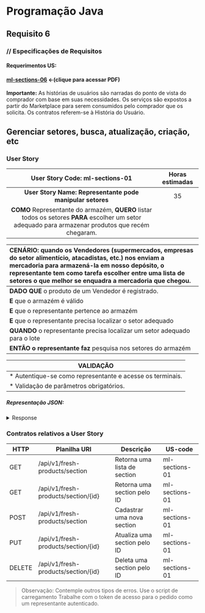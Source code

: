 # Programação Java
## Requisito 6
### // Especificações de Requisitos

#### Requerimentos US:
#### [ml-sections-06](https://netto-meli.github.io/w4g9-projeto-final/guide/projeto_integrador/US-6/Requisito_6_-_Felipe_Bontempo.pdf) <-(clique para acessar PDF)

**Importante:**
As histórias de usuários são narradas do ponto de vista do comprador com base em
suas necessidades. Os serviços são expostos a partir do Marketplace para serem
consumidos pelo comprador que os solicita. Os contratos referem-se à História do Usuário.

## Gerenciar setores, busca, atualização, criação, etc
### User Story


|                                                           User Story Code: ml-sections-01                                                            | Horas estimadas |
|:----------------------------------------------------------------------------------------------------------------------------------------------------:|:---------------:|
|                                              **User Story Name: Representante pode manipular setores**                                               |       35        |
| **COMO** Representante do armazém, **QUERO** listar todos os setores **PARA** escolher um setor adequado para armazenar produtos que recém chegaram. |                 |

| **CENÁRIO:** quando os Vendedores (supermercados, empresas do setor alimentício, atacadistas, etc.) nos enviam a mercadoria para armazená-la em nosso depósito, o representante tem como tarefa escolher entre uma lista de setores o que melhor se enquadra a mercadoria que chegou. |
|:--------------------------------------------------------------------------------------------------------------------------------------------------------------------------------------------------------------------------------------------------------------------------------------|
| **DADO QUE** o produto de um Vendedor é registrado.                                                                                                                                                                                                                                   |
| **E** que o armazém é válido                                                                                                                                                                                                                                                          |
| **E** que o representante pertence ao armazém                                                                                                                                                                                                                                         |
| **E** que o representante precisa localizar o setor adequado                                                                                                                                                                                                                          |
| **QUANDO** o representante precisa localizar um setor adequado para o lote                                                                                                                                                                                                            |
| **ENTÃO o representante faz** pesquisa nos setores do armazém                                                                                                                                                                                                                         |

| VALIDAÇÃO                                                 |
|-----------------------------------------------------------|
| * Autentique-se como representante e acesse os terminais. | 
| * Validação de parâmetros obrigatórios.                   |


##### Representação JSON:
<details><summary>Response</summary><p>

```JSON
[
    {
        "id": 2,
        "name": "Sector 005",
        "refrigeration_type": "FROZEN",
        "warehouse_code": 1,
        "stock_limit": 77,
        "current_stock": 10,
        "min_teperature": 0.3,
        "max_teperature": 0.2
    },
    {
        "id": 3,
        "name": "Sector 005",
        "refrigeration_type": "FROZEN",
        "warehouse_code": 1,
        "stock_limit": 77,
        "current_stock": 10,
        "min_teperature": 0.3,
        "max_teperature": 0.2
    }
]
```
</p></details>


### Contratos relativos a User Story

| HTTP   | Planilha URI                        | Descrição                    | US-code        |
|--------|-------------------------------------|------------------------------|----------------|
| GET    | /api/v1/fresh-products/section      | Retorna uma lista de section | ml-sections-01 |
| GET    | /api/v1/fresh-products/section/{id} | Retorna uma section pelo ID  | ml-sections-01 |
| POST   | /api/v1/fresh-products/section      | Cadastrar uma nova section   | ml-sections-01 |
| PUT    | /api/v1/fresh-products/section/{id} | Atualiza uma section pelo ID | ml-sections-01 |
| DELETE | /api/v1/fresh-products/section/{id} | Deleta uma section pelo ID   | ml-sections-01 |

> Observação:
Contemple outros tipos de erros.
Use o script de carregamento
Trabalhe com o token de acesso para o pedido como um representante autenticado.